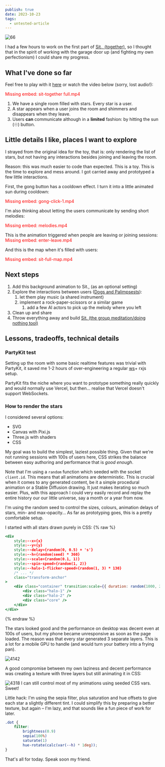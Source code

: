 ```yaml
---
publish: true
date: 2023-10-23
tags:
  - untested-article
---
```

![66](Pasted%20image%2020231023204649.png)

I had a few hours to work on the first part of [Sit., (together)](<../Sit., (together)>), so I thought that in the spirit of working with the garage door up (and fighting my own perfectionism) I could share my progress.

## What I've done so far

Feel free to play with it [here](https://sit-together-toy.vercel.app) or watch the video below (sorry, lost audio!):



<span style="color: red">Missing embed: sit-together full.mp4</span>
1. We have a single room filled with stars. Every star is a user.
2. A star appears when a user joins the room and shimmers and disappears when they leave.
3. Users **can** communicate although in a **limited** fashion: by hitting the sun (☉) button.

## Little details I like, places I want to explore

I strayed from the original idea for the toy, that is: only rendering the list of stars, but not having any interactions besides joining and leaving the room.

Reason: this was much easier to code than expected. This is a toy. This is the time to explore and mess around. I got carried away and prototyped a few little interactions.

First, the gong button has a cooldown effect. I turn it into a little animated sun during cooldown:

<span style="color: red">Missing embed: gong-click-1.mp4</span>

I'm also thinking about letting the users communicate by sending short melodies:

<span style="color: red">Missing embed: melodies.mp4</span>

This is the animation triggered when people are leaving or joining sessions:
<span style="color: red">Missing embed: enter-leave.mp4</span>

And this is the map when it's filled with users:

<span style="color: red">Missing embed: sit-full-map.mp4</span>
## Next steps

1. Add this background animation to Sit., (as an optional setting)
2. Explore the interactions between users ([Dogs and Palimpsests](<../Dogs and Palimpsests>)): 
	1. let them play music (a shared instrument)
	2. implement a rock-paper-scissors or a similar game 
		1. add a few AI actors to pick up the melody where you left
3. Clean up and share
4. Throw everything away and build [Sit. (the group meditation/doing nothing tool)](<../Sit., (together)>)

## Lessons, tradeoffs, technical details
### PartyKit test

Setting up the room with some basic realtime features was trivial with PartyKit, it saved me 1-2 hours of over-engineering a regular [ws](https://www.npmjs.com/package/ws)+ rxjs setup. 

PartyKit fits the niche where you want to prototype something really quickly and would normally use Vercel, but then... realise that Vercel doesn't support WebSockets.

### How to render the stars

I considered several options:

- SVG
- Canvas with Pixi.js
- Three.js with shaders
- CSS

My goal was to build the simplest, laziest possible thing. Given that we're not running sessions with 100s of users here, CSS strikes the balance between easy authoring and performance that is *good enough*. 

Note that I'm using a `random` function which seeded with the socket `client.id`. This  means that all animations are deterministic. This is crucial when it comes to any generated content, be it a simple procedural animation or a Stable Diffusion drawing. It just makes iterating so much easier. Plus, with this approach I could very easily record and replay the entire history our our little universe, say a month or a year from now.

I'm using the random seed to control the sizes, colours, animation delays of stars, min- and max-opacity... As far as prototyping goes, this is a pretty comfortable setup.

I started with all stars drawn purely in CSS:
{% raw %}
```jsx
<div
	style:--x={x}
	style:--y={y}
	style:--delay={random(0, 0.5) + 's'}
	style:--h={random(seed) * 360}
	style:--scale={random(0.1, 1)}
	style:--spin-speed={random(1, 2)}
	style:--halo-1-flicker-speed={random(1, 3) * 130}
	/* ... */
	class="transform-anchor"
>
	<div class="container" transition:scale={{ duration: random(1000, 2000), easing: bounceOut }}>
		<div class="halo-1" />
		<div class="halo-2" />
		<div class="core" />
	</div>
</div>
```
{% endraw %}

The stars looked good and the performance on desktop was decent even at 100s of users, but my phone became unresponsive as soon as the page loaded. The reason was that every star generated 3 separate layers. This is a lot for a mobile GPU to handle (and would turn your battery into a frying pan). 

![4142](Pasted%20image%2020231023205802.png)

A good compromise between my own laziness and decent performance was creating a texture with three layers but still animating it in CSS:

![4318](Pasted%20image%2020231023211204.png)
I can still control most of my animations using seeded CSS vars. Sweet!


Little hack: I'm using the sepia filter, plus saturation and hue offsets to give each star a slightly different tint. I could simplify this by preparing a better texture, but again – I'm lazy, and that sounds like a fun piece of work for later.

```css
.dot {
	filter: 
		brightness(0.9)
		sepia(100%)
		saturate(1)
		hue-rotate(calc(var(--h) * 1deg));
}
```

That's all for today. Speak soon my friend.
